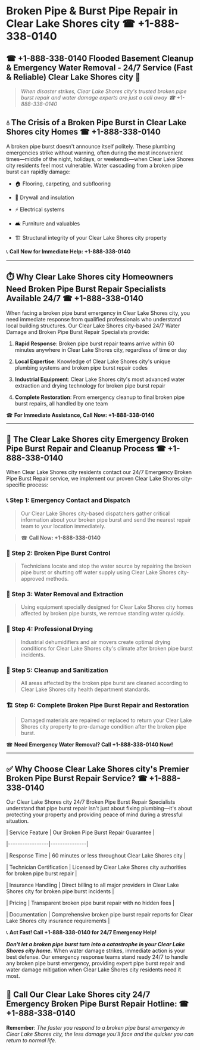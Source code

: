 # Broken Pipe & Burst Pipe Repair in Clear Lake Shores city ☎ +1-888-338-0140  
## ☎ +1-888-338-0140 Flooded Basement Cleanup & Emergency Water Removal - 24/7 Service (Fast & Reliable) Clear Lake Shores city 🚨  

> *When disaster strikes, Clear Lake Shores city's trusted broken pipe burst repair and water damage experts are just a call away ☎ +1-888-338-0140*  

## 💧 The Crisis of a Broken Pipe Burst in Clear Lake Shores city Homes ☎ +1-888-338-0140  

A broken pipe burst doesn't announce itself politely. These plumbing emergencies strike without warning, often during the most inconvenient times—middle of the night, holidays, or weekends—when Clear Lake Shores city residents feel most vulnerable. Water cascading from a broken pipe burst can rapidly damage:  

* 🏠 Flooring, carpeting, and subflooring  
* 🧱 Drywall and insulation  
* ⚡ Electrical systems  
* 🛋️ Furniture and valuables  
* 🏗️ Structural integrity of your Clear Lake Shores city property  

📞 **Call Now for Immediate Help: +1-888-338-0140**  

---  

## ⏱️ Why Clear Lake Shores city Homeowners Need Broken Pipe Burst Repair Specialists Available 24/7 ☎ +1-888-338-0140  

When facing a broken pipe burst emergency in Clear Lake Shores city, you need immediate response from qualified professionals who understand local building structures. Our Clear Lake Shores city-based 24/7 Water Damage and Broken Pipe Burst Repair Specialists provide:  

1. **Rapid Response**: Broken pipe burst repair teams arrive within 60 minutes anywhere in Clear Lake Shores city, regardless of time or day  
2. **Local Expertise**: Knowledge of Clear Lake Shores city's unique plumbing systems and broken pipe burst repair codes  
3. **Industrial Equipment**: Clear Lake Shores city's most advanced water extraction and drying technology for broken pipe burst repair  
4. **Complete Restoration**: From emergency cleanup to final broken pipe burst repairs, all handled by one team  

☎ **For Immediate Assistance, Call Now: +1-888-338-0140**  

---  

## 🔧 The Clear Lake Shores city Emergency Broken Pipe Burst Repair and Cleanup Process ☎ +1-888-338-0140  

When Clear Lake Shores city residents contact our 24/7 Emergency Broken Pipe Burst Repair service, we implement our proven Clear Lake Shores city-specific process:  

### 📞 Step 1: Emergency Contact and Dispatch  
> Our Clear Lake Shores city-based dispatchers gather critical information about your broken pipe burst and send the nearest repair team to your location immediately.  
> ☎ **Call Now: +1-888-338-0140**  

### 🚿 Step 2: Broken Pipe Burst Control  
> Technicians locate and stop the water source by repairing the broken pipe burst or shutting off water supply using Clear Lake Shores city-approved methods.  

### 🌊 Step 3: Water Removal and Extraction  
> Using equipment specially designed for Clear Lake Shores city homes affected by broken pipe bursts, we remove standing water quickly.  

### 💨 Step 4: Professional Drying  
> Industrial dehumidifiers and air movers create optimal drying conditions for Clear Lake Shores city's climate after broken pipe burst incidents.  

### 🧼 Step 5: Cleanup and Sanitization  
> All areas affected by the broken pipe burst are cleaned according to Clear Lake Shores city health department standards.  

### 🏗️ Step 6: Complete Broken Pipe Burst Repair and Restoration  
> Damaged materials are repaired or replaced to return your Clear Lake Shores city property to pre-damage condition after the broken pipe burst.  

☎ **Need Emergency Water Removal? Call +1-888-338-0140 Now!**  

---  

## ✅ Why Choose Clear Lake Shores city's Premier Broken Pipe Burst Repair Service? ☎ +1-888-338-0140  

Our Clear Lake Shores city 24/7 Broken Pipe Burst Repair Specialists understand that pipe burst repair isn't just about fixing plumbing—it's about protecting your property and providing peace of mind during a stressful situation.  

| Service Feature | Our Broken Pipe Burst Repair Guarantee |  
|-----------------|---------------|  
| Response Time | 60 minutes or less throughout Clear Lake Shores city |  
| Technician Certification | Licensed by Clear Lake Shores city authorities for broken pipe burst repair |  
| Insurance Handling | Direct billing to all major providers in Clear Lake Shores city for broken pipe burst incidents |  
| Pricing | Transparent broken pipe burst repair with no hidden fees |  
| Documentation | Comprehensive broken pipe burst repair reports for Clear Lake Shores city insurance requirements |  

📞 **Act Fast! Call +1-888-338-0140 for 24/7 Emergency Help!**  

***Don't let a broken pipe burst turn into a catastrophe in your Clear Lake Shores city home.*** When water damage strikes, immediate action is your best defense. Our emergency response teams stand ready 24/7 to handle any broken pipe burst emergency, providing expert pipe burst repair and water damage mitigation when Clear Lake Shores city residents need it most.  

## 📱 Call Our Clear Lake Shores city 24/7 Emergency Broken Pipe Burst Repair Hotline: ☎ +1-888-338-0140  

**Remember**: *The faster you respond to a broken pipe burst emergency in Clear Lake Shores city, the less damage you'll face and the quicker you can return to normal life.*